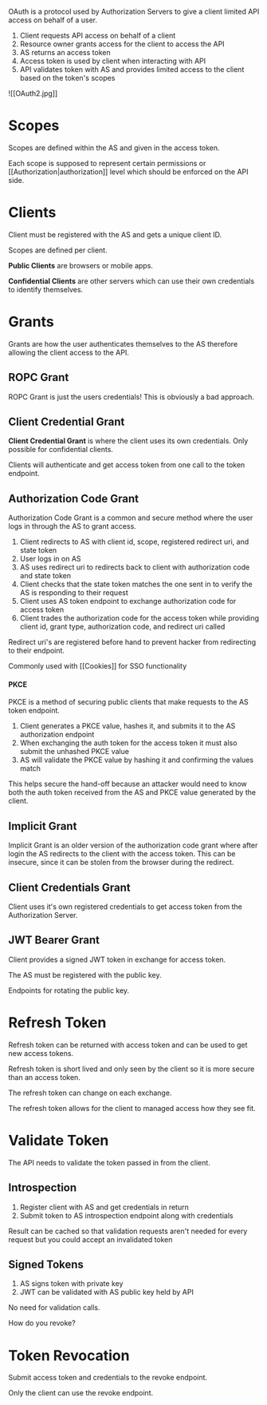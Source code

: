 OAuth is a protocol used by Authorization Servers to give a client limited API access on behalf of a user.

1. Client requests API access on behalf of a client
2. Resource owner grants access for the client to access the API
3. AS returns an access token
4. Access token is used by client when interacting with API
5. API validates token with AS and provides limited access to the client based on the token's scopes

![[OAuth2.jpg]]

# Scopes

Scopes are defined within the AS and given in the access token. 

Each scope is supposed to represent certain permissions or [[Authorization|authorization]] level which should be enforced on the API side.

# Clients

Client must be registered with the AS and gets a unique client ID.

Scopes are defined per client.

**Public Clients** are browsers or mobile apps.

**Confidential Clients** are other servers which can use their own credentials to identify themselves.

# Grants

Grants are how the user authenticates themselves to the AS therefore allowing the client access to the API.

## ROPC Grant

ROPC Grant is just the users credentials! This is obviously a bad approach.

## Client Credential Grant

**Client Credential Grant** is where the client uses its own credentials. Only possible for confidential clients.

Clients will authenticate and get access token from one call to the token endpoint. 

## Authorization Code Grant

Authorization Code Grant is a common and secure method where the user logs in through the AS to grant access.

1. Client redirects to AS with client id, scope, registered redirect uri, and state token
2. User logs in on AS
3. AS uses redirect uri to redirects back to client with authorization code and state token
4. Client checks that the state token matches the one sent in to verify the AS is responding to their request
5. Client uses AS token endpoint to exchange authorization code for access token
6. Client trades the authorization code for the access token while providing client id, grant type, authorization code, and redirect uri called

Redirect uri's are registered before hand to prevent hacker from redirecting to their endpoint.

Commonly used with [[Cookies]] for SSO functionality

#### PKCE

PKCE is a method of securing public clients that make requests to the AS token endpoint.

1. Client generates a PKCE value, hashes it, and submits it to the AS authorization endpoint
2. When exchanging the auth token for the access token it must also submit the unhashed PKCE value
3. AS will validate the PKCE value by hashing it and confirming the values match

This helps secure the hand-off because an attacker would need to know both the auth token received from the AS and PKCE value generated by the client.

## Implicit Grant

Implicit Grant is an older version of the authorization code grant where after login the AS redirects to the client with the access token. This can be insecure, since it can be stolen from the browser during the redirect.

## Client Credentials Grant

Client uses it's own registered credentials to get access token from the Authorization Server.

## JWT Bearer Grant

Client provides a signed JWT token in exchange for access token. 

The AS must be registered with the public key.

Endpoints for rotating the public key.

# Refresh Token

Refresh token can be returned with access token and can be used to get new access tokens.

Refresh token is short lived and only seen by the client so it is more secure than an access token.

The refresh token can change on each exchange.

The refresh token allows for the client to managed access how they see fit.

# Validate Token

The API needs to validate the token passed in from the client.

## Introspection

1. Register client with AS and get credentials in return
2. Submit token to AS introspection endpoint along with credentials

Result can be cached so that validation requests aren't needed for every request but you could accept an invalidated token

## Signed Tokens

1. AS signs token with private key
2. JWT can be validated with AS public key held by API

No need for validation calls.

How do you revoke?

# Token Revocation

Submit access token and credentials to the revoke endpoint.

Only the client can use the revoke endpoint.